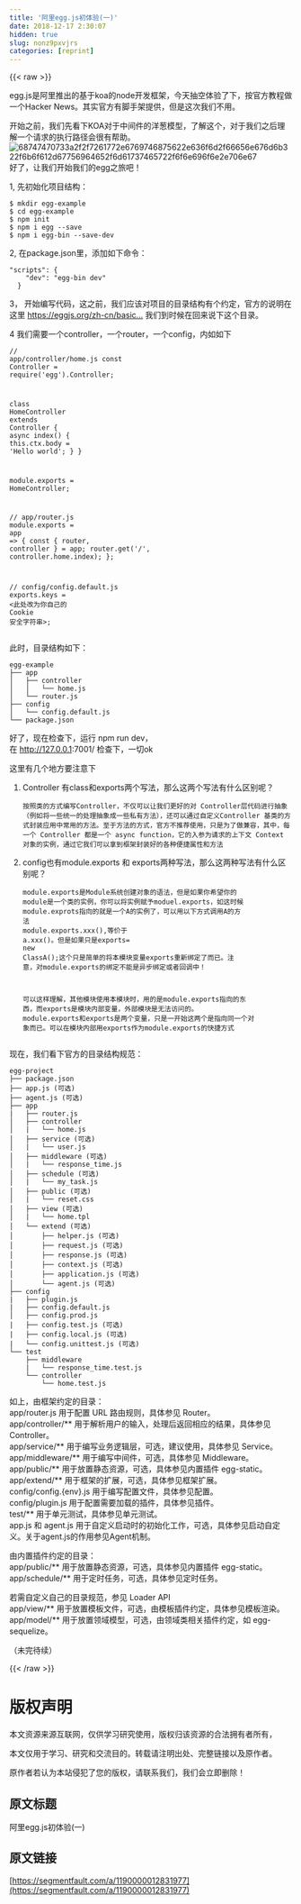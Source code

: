 ```yaml
---
title: '阿里egg.js初体验(一)' 
date: 2018-12-17 2:30:07
hidden: true
slug: nonz9pxvjrs
categories: [reprint]
---
```


{{< raw >}}

                    
<p>egg.js是阿里推出的基于koa的node开发框架，今天抽空体验了下，按官方教程做一个Hacker News。其实官方有脚手架提供，但是这次我们不用。</p>
<p>开始之前，我们先看下KOA对于中间件的洋葱模型，了解这个，对于我们之后理解一个请求的执行路径会很有帮助。<br><span class="img-wrap"><img data-src="/img/bVLSos?w=478&amp;h=435" src="https://static.alili.tech/img/bVLSos?w=478&amp;h=435" alt="68747470733a2f2f7261772e6769746875622e636f6d2f66656e676d6b322f6b6f612d67756964652f6d61737465722f6f6e696f6e2e706e67" title="68747470733a2f2f7261772e6769746875622e636f6d2f66656e676d6b322f6b6f612d67756964652f6d61737465722f6f6e696f6e2e706e67" style="cursor: pointer; display: inline;"></span><br>好了，让我们开始我们的egg之旅吧！</p>
<p>1, 先初始化项目结构：</p>
<div class="widget-codetool" style="display:none;">
      <div class="widget-codetool--inner">
      <span class="selectCode code-tool" data-toggle="tooltip" data-placement="top" title="" data-original-title="全选"></span>
      <span type="button" class="copyCode code-tool" data-toggle="tooltip" data-placement="top" data-clipboard-text="$ mkdir egg-example
$ cd egg-example
$ npm init
$ npm i egg --save
$ npm i egg-bin --save-dev" title="" data-original-title="复制"></span>
      <span type="button" class="saveToNote code-tool" data-toggle="tooltip" data-placement="top" title="" data-original-title="放进笔记"></span>
      </div>
      </div><pre class="hljs elixir"><code><span class="hljs-variable">$ </span>mkdir egg-example
<span class="hljs-variable">$ </span>cd egg-example
<span class="hljs-variable">$ </span>npm init
<span class="hljs-variable">$ </span>npm i egg --save
<span class="hljs-variable">$ </span>npm i egg-bin --save-dev</code></pre>
<p>2, 在package.json里，添加如下命令：</p>
<div class="widget-codetool" style="display:none;">
      <div class="widget-codetool--inner">
      <span class="selectCode code-tool" data-toggle="tooltip" data-placement="top" title="" data-original-title="全选"></span>
      <span type="button" class="copyCode code-tool" data-toggle="tooltip" data-placement="top" data-clipboard-text="&quot;scripts&quot;: {
    &quot;dev&quot;: &quot;egg-bin dev&quot;
  }" title="" data-original-title="复制"></span>
      <span type="button" class="saveToNote code-tool" data-toggle="tooltip" data-placement="top" title="" data-original-title="放进笔记"></span>
      </div>
      </div><pre class="hljs xquery"><code><span class="hljs-string">"scripts"</span>: {
    <span class="hljs-string">"dev"</span>: <span class="hljs-string">"egg-bin dev"</span>
  }</code></pre>
<p>3， 开始编写代码，这之前，我们应该对项目的目录结构有个约定，官方的说明在这里 <a href="https://eggjs.org/zh-cn/basics/structure.html" rel="nofollow noreferrer" target="_blank">https://eggjs.org/zh-cn/basic...</a>  我们到时候在回来说下这个目录。</p>
<p>4 我们需要一个controller，一个router，一个config，内如如下</p>
<div class="widget-codetool" style="display:none;">
      <div class="widget-codetool--inner">
      <span class="selectCode code-tool" data-toggle="tooltip" data-placement="top" title="" data-original-title="全选"></span>
      <span type="button" class="copyCode code-tool" data-toggle="tooltip" data-placement="top" data-clipboard-text="// app/controller/home.js
const Controller = require('egg').Controller;

class HomeController extends Controller {
  async index() {
    this.ctx.body = 'Hello world';
  }
}

module.exports = HomeController;

// app/router.js
module.exports = app => {
  const { router, controller } = app;
  router.get('/', controller.home.index);
};


// config/config.default.js
exports.keys = <此处改为你自己的 Cookie 安全字符串>;" title="" data-original-title="复制"></span>
      <span type="button" class="saveToNote code-tool" data-toggle="tooltip" data-placement="top" title="" data-original-title="放进笔记"></span>
      </div>
      </div><pre class="hljs javascript"><code><span class="hljs-comment">// app/controller/home.js</span>
<span class="hljs-keyword">const</span> Controller = <span class="hljs-built_in">require</span>(<span class="hljs-string">'egg'</span>).Controller;

<span class="hljs-class"><span class="hljs-keyword">class</span> <span class="hljs-title">HomeController</span> <span class="hljs-keyword">extends</span> <span class="hljs-title">Controller</span> </span>{
  <span class="hljs-keyword">async</span> index() {
    <span class="hljs-keyword">this</span>.ctx.body = <span class="hljs-string">'Hello world'</span>;
  }
}

<span class="hljs-built_in">module</span>.exports = HomeController;

<span class="hljs-comment">// app/router.js</span>
<span class="hljs-built_in">module</span>.exports = <span class="hljs-function"><span class="hljs-params">app</span> =&gt;</span> {
  <span class="hljs-keyword">const</span> { router, controller } = app;
  router.get(<span class="hljs-string">'/'</span>, controller.home.index);
};


<span class="hljs-comment">// config/config.default.js</span>
exports.keys = <span class="xml"><span class="hljs-tag">&lt;<span class="hljs-name">此处改为你自己的</span> <span class="hljs-attr">Cookie</span> 安全字符串&gt;</span>;</span></code></pre>
<p>此时，目录结构如下：</p>
<div class="widget-codetool" style="display:none;">
      <div class="widget-codetool--inner">
      <span class="selectCode code-tool" data-toggle="tooltip" data-placement="top" title="" data-original-title="全选"></span>
      <span type="button" class="copyCode code-tool" data-toggle="tooltip" data-placement="top" data-clipboard-text="egg-example
├── app
│   ├── controller
│   │   └── home.js
│   └── router.js
├── config
│   └── config.default.js
└── package.json" title="" data-original-title="复制"></span>
      <span type="button" class="saveToNote code-tool" data-toggle="tooltip" data-placement="top" title="" data-original-title="放进笔记"></span>
      </div>
      </div><pre class="hljs stylus"><code>egg-example
├── app
│   ├── controller
│   │   └── home<span class="hljs-selector-class">.js</span>
│   └── router<span class="hljs-selector-class">.js</span>
├── config
│   └── config<span class="hljs-selector-class">.default</span><span class="hljs-selector-class">.js</span>
└── package.json</code></pre>
<p>好了，现在检查下，运行 npm run dev，<br>在 <a href="http://127.0.0.1" rel="nofollow noreferrer" target="_blank">http://127.0.0.1</a>:7001/ 检查下，一切ok</p>
<p>这里有几个地方要注意下</p>
<ol>
<li>
<p>Controller 有class和exports两个写法，那么这两个写法有什么区别呢？</p>
<div class="widget-codetool" style="display:none;">
      <div class="widget-codetool--inner">
      <span class="selectCode code-tool" data-toggle="tooltip" data-placement="top" title="" data-original-title="全选"></span>
      <span type="button" class="copyCode code-tool" data-toggle="tooltip" data-placement="top" data-clipboard-text="按照类的方式编写Controller，不仅可以让我们更好的对 Controller层代码进行抽象（例如将一些统一的处理抽象成一些私有方法），还可以通过自定义Controller 基类的方式封装应用中常用的方法。至于方法的方式，官方不推荐使用，只是为了做兼容，其中，每一个 Controller 都是一个 async function，它的入参为请求的上下文 Context 对象的实例，通过它我们可以拿到框架封装好的各种便捷属性和方法 " title="" data-original-title="复制"></span>
      <span type="button" class="saveToNote code-tool" data-toggle="tooltip" data-placement="top" title="" data-original-title="放进笔记"></span>
      </div>
      </div><pre class="hljs fortran"><code style="word-break: break-word; white-space: initial;">按照类的方式编写Controller，不仅可以让我们更好的对 Controller层代码进行抽象（例如将一些统一的处理抽象成一些私有方法），还可以通过自定义Controller 基类的方式封装应用中常用的方法。至于方法的方式，官方不推荐使用，只是为了做兼容，其中，每一个 Controller 都是一个 async <span class="hljs-function"><span class="hljs-keyword">function</span></span>，它的入参为请求的上下文 Context 对象的实例，通过它我们可以拿到框架封装好的各种便捷属性和方法 </code></pre>
</li>
<li>
<p>config也有module.exports 和 exports两种写法，那么这两种写法有什么区别呢？</p>
<div class="widget-codetool" style="display:none;">
      <div class="widget-codetool--inner">
      <span class="selectCode code-tool" data-toggle="tooltip" data-placement="top" title="" data-original-title="全选"></span>
      <span type="button" class="copyCode code-tool" data-toggle="tooltip" data-placement="top" data-clipboard-text="module.exports是Module系统创建对象的语法，但是如果你希望你的
module是一个类的实例，你可以将实例赋予moduel.exports，如这时候
module.exprots指向的就是一个A的实例了，可以用以下方式调用A的方
法 module.exports.xxx(),等价于 a.xxx()。但是如果只是exports=
new ClassA();这个只是简单的将本模块变量exports重新绑定了而已。注
意，对module.exports的绑定不能是异步绑定或者回调中！

可以这样理解，其他模块使用本模块时，用的是module.exports指向的东
西，而exports是模块内部变量，外部模块是无法访问的。
module.exports和exports是两个变量，只是一开始这两个是指向同一个对
象而已。可以在模块内部用exports作为module.exports的快捷方式
" title="" data-original-title="复制"></span>
      <span type="button" class="saveToNote code-tool" data-toggle="tooltip" data-placement="top" title="" data-original-title="放进笔记"></span>
      </div>
      </div><pre class="hljs java"><code><span class="hljs-keyword">module</span>.<span class="hljs-keyword">exports</span>是Module系统创建对象的语法，但是如果你希望你的
<span class="hljs-keyword">module</span>是一个类的实例，你可以将实例赋予moduel.<span class="hljs-keyword">exports</span>，如这时候
<span class="hljs-keyword">module</span>.exprots指向的就是一个A的实例了，可以用以下方式调用A的方
法 <span class="hljs-keyword">module</span>.<span class="hljs-keyword">exports</span>.xxx(),等价于 a.xxx()。但是如果只是<span class="hljs-keyword">exports</span>=
<span class="hljs-keyword">new</span> ClassA();这个只是简单的将本模块变量<span class="hljs-keyword">exports</span>重新绑定了而已。注
意，对<span class="hljs-keyword">module</span>.<span class="hljs-keyword">exports</span>的绑定不能是异步绑定或者回调中！

可以这样理解，其他模块使用本模块时，用的是<span class="hljs-keyword">module</span>.<span class="hljs-keyword">exports</span>指向的东
西，而<span class="hljs-keyword">exports</span>是模块内部变量，外部模块是无法访问的。
<span class="hljs-keyword">module</span>.<span class="hljs-keyword">exports</span>和<span class="hljs-keyword">exports</span>是两个变量，只是一开始这两个是指向同一个对
象而已。可以在模块内部用<span class="hljs-keyword">exports</span>作为<span class="hljs-keyword">module</span>.<span class="hljs-keyword">exports</span>的快捷方式
</code></pre>
</li>
</ol>
<p>现在，我们看下官方的目录结构规范：</p>
<div class="widget-codetool" style="display:none;">
      <div class="widget-codetool--inner">
      <span class="selectCode code-tool" data-toggle="tooltip" data-placement="top" title="" data-original-title="全选"></span>
      <span type="button" class="copyCode code-tool" data-toggle="tooltip" data-placement="top" data-clipboard-text="egg-project
├── package.json
├── app.js (可选)
├── agent.js (可选)
├── app
|   ├── router.js
│   ├── controller
│   |   └── home.js
│   ├── service (可选)
│   |   └── user.js
│   ├── middleware (可选)
│   |   └── response_time.js
│   ├── schedule (可选)
│   |   └── my_task.js
│   ├── public (可选)
│   |   └── reset.css
│   ├── view (可选)
│   |   └── home.tpl
│   └── extend (可选)
│       ├── helper.js (可选)
│       ├── request.js (可选)
│       ├── response.js (可选)
│       ├── context.js (可选)
│       ├── application.js (可选)
│       └── agent.js (可选)
├── config
|   ├── plugin.js
|   ├── config.default.js
│   ├── config.prod.js
|   ├── config.test.js (可选)
|   ├── config.local.js (可选)
|   └── config.unittest.js (可选)
└── test
    ├── middleware
    |   └── response_time.test.js
    └── controller
        └── home.test.js" title="" data-original-title="复制"></span>
      <span type="button" class="saveToNote code-tool" data-toggle="tooltip" data-placement="top" title="" data-original-title="放进笔记"></span>
      </div>
      </div><pre class="hljs less"><code><span class="hljs-selector-tag">egg-project</span>
├── <span class="hljs-selector-tag">package</span><span class="hljs-selector-class">.json</span>
├── <span class="hljs-selector-tag">app</span><span class="hljs-selector-class">.js</span> (可选)
├── <span class="hljs-selector-tag">agent</span><span class="hljs-selector-class">.js</span> (可选)
├── <span class="hljs-selector-tag">app</span>
|   ├── <span class="hljs-selector-tag">router</span><span class="hljs-selector-class">.js</span>
│   ├── <span class="hljs-selector-tag">controller</span>
│   |   └── <span class="hljs-selector-tag">home</span><span class="hljs-selector-class">.js</span>
│   ├── <span class="hljs-selector-tag">service</span> (可选)
│   |   └── <span class="hljs-selector-tag">user</span><span class="hljs-selector-class">.js</span>
│   ├── <span class="hljs-selector-tag">middleware</span> (可选)
│   |   └── <span class="hljs-selector-tag">response_time</span><span class="hljs-selector-class">.js</span>
│   ├── <span class="hljs-selector-tag">schedule</span> (可选)
│   |   └── <span class="hljs-selector-tag">my_task</span><span class="hljs-selector-class">.js</span>
│   ├── <span class="hljs-selector-tag">public</span> (可选)
│   |   └── <span class="hljs-selector-tag">reset</span><span class="hljs-selector-class">.css</span>
│   ├── <span class="hljs-selector-tag">view</span> (可选)
│   |   └── <span class="hljs-selector-tag">home</span><span class="hljs-selector-class">.tpl</span>
│   └── <span class="hljs-selector-tag">extend</span> (可选)
│       ├── <span class="hljs-selector-tag">helper</span><span class="hljs-selector-class">.js</span> (可选)
│       ├── <span class="hljs-selector-tag">request</span><span class="hljs-selector-class">.js</span> (可选)
│       ├── <span class="hljs-selector-tag">response</span><span class="hljs-selector-class">.js</span> (可选)
│       ├── <span class="hljs-selector-tag">context</span><span class="hljs-selector-class">.js</span> (可选)
│       ├── <span class="hljs-selector-tag">application</span><span class="hljs-selector-class">.js</span> (可选)
│       └── <span class="hljs-selector-tag">agent</span><span class="hljs-selector-class">.js</span> (可选)
├── <span class="hljs-selector-tag">config</span>
|   ├── <span class="hljs-selector-tag">plugin</span><span class="hljs-selector-class">.js</span>
|   ├── <span class="hljs-selector-tag">config</span><span class="hljs-selector-class">.default</span><span class="hljs-selector-class">.js</span>
│   ├── <span class="hljs-selector-tag">config</span><span class="hljs-selector-class">.prod</span><span class="hljs-selector-class">.js</span>
|   ├── <span class="hljs-selector-tag">config</span><span class="hljs-selector-class">.test</span><span class="hljs-selector-class">.js</span> (可选)
|   ├── <span class="hljs-selector-tag">config</span><span class="hljs-selector-class">.local</span><span class="hljs-selector-class">.js</span> (可选)
|   └── <span class="hljs-selector-tag">config</span><span class="hljs-selector-class">.unittest</span><span class="hljs-selector-class">.js</span> (可选)
└── <span class="hljs-selector-tag">test</span>
    ├── <span class="hljs-selector-tag">middleware</span>
    |   └── <span class="hljs-selector-tag">response_time</span><span class="hljs-selector-class">.test</span><span class="hljs-selector-class">.js</span>
    └── <span class="hljs-selector-tag">controller</span>
        └── <span class="hljs-selector-tag">home</span><span class="hljs-selector-class">.test</span><span class="hljs-selector-class">.js</span></code></pre>
<p>如上，由框架约定的目录：<br>app/router.js 用于配置 URL 路由规则，具体参见 Router。<br>app/controller/** 用于解析用户的输入，处理后返回相应的结果，具体参见 Controller。<br>app/service/** 用于编写业务逻辑层，可选，建议使用，具体参见 Service。<br>app/middleware/** 用于编写中间件，可选，具体参见 Middleware。<br>app/public/** 用于放置静态资源，可选，具体参见内置插件 egg-static。<br>app/extend/** 用于框架的扩展，可选，具体参见框架扩展。<br>config/config.{env}.js 用于编写配置文件，具体参见配置。<br>config/plugin.js 用于配置需要加载的插件，具体参见插件。<br>test/** 用于单元测试，具体参见单元测试。<br>app.js 和 agent.js 用于自定义启动时的初始化工作，可选，具体参见启动自定义。关于agent.js的作用参见Agent机制。</p>
<p>由内置插件约定的目录：<br>app/public/** 用于放置静态资源，可选，具体参见内置插件 egg-static。<br>app/schedule/** 用于定时任务，可选，具体参见定时任务。</p>
<p>若需自定义自己的目录规范，参见 Loader API<br>app/view/** 用于放置模板文件，可选，由模板插件约定，具体参见模板渲染。<br>app/model/** 用于放置领域模型，可选，由领域类相关插件约定，如 egg-sequelize。</p>
<p>（未完待续）</p>

                
{{< /raw >}}

# 版权声明
本文资源来源互联网，仅供学习研究使用，版权归该资源的合法拥有者所有，

本文仅用于学习、研究和交流目的。转载请注明出处、完整链接以及原作者。

原作者若认为本站侵犯了您的版权，请联系我们，我们会立即删除！

## 原文标题
阿里egg.js初体验(一)

## 原文链接
[https://segmentfault.com/a/1190000012831977](https://segmentfault.com/a/1190000012831977)

